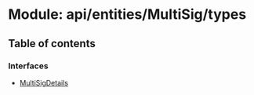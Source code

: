 # Module: api/entities/MultiSig/types

## Table of contents

### Interfaces

- [MultiSigDetails](../wiki/api.entities.MultiSig.types.MultiSigDetails)
